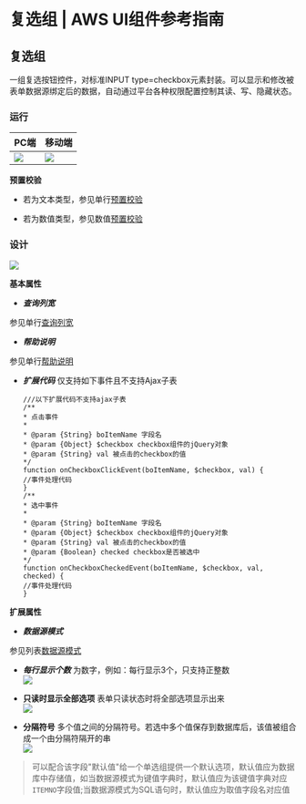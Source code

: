 # 复选组 | AWS UI组件参考指南

## 复选组

一组复选按钮控件，对标准INPUT type=checkbox元素封装。可以显示和修改被表单数据源绑定后的数据，自动通过平台各种权限配置控制其读、写、隐藏状态。

### 运行

PC端 | 移动端  
---|---  
![](https://docs.awspaas.com/reference-guide/aws-paas-ui-reference-guide/list/checkboxgroupsR1.png) | ![](https://docs.awspaas.com/reference-guide/aws-paas-ui-reference-guide/list/checkboxgroupsR_m.png)  
  
**预置校验**

  * 若为文本类型，参见单行[预置校验](<text.html#check>)

  * 若为数值类型，参见数值[预置校验](<number.html#check>)

### 设计

![](https://docs.awspaas.com/reference-guide/aws-paas-ui-reference-guide/list/checkboxgroupsD1.png)

**基本属性**

  * **_查询列宽_**

参见单行[查询列宽](<text.html#searchwidth>)

  * **_帮助说明_**

参见单行[帮助说明](<text.html#tooltip>)

  * **_扩展代码_** 仅支持如下事件且不支持Ajax子表
        
        ///以下扩展代码不支持ajax子表
        /**
        * 点击事件
        *
        * @param {String} boItemName 字段名
        * @param {Object} $checkbox checkbox组件的jQuery对象
        * @param {String} val 被点击的checkbox的值
        */
        function onCheckboxClickEvent(boItemName, $checkbox, val) {
        //事件处理代码
        }
        /**
        * 选中事件
        *
        * @param {String} boItemName 字段名
        * @param {Object} $checkbox checkbox组件的jQuery对象
        * @param {String} val 被点击的checkbox的值
        * @param {Boolean} checked checkbox是否被选中
        */
        function onCheckboxCheckedEvent(boItemName, $checkbox, val, checked) {
        //事件处理代码
        }
        

**扩展属性**

  * **_数据源模式_**

参见列表[数据源模式](<combobox.html#data_source>)

  * **_每行显示个数_** 为数字，例如：每行显示3个，只支持正整数  
![](https://docs.awspaas.com/reference-guide/aws-paas-ui-reference-guide/list/checkboxgroupsD2.png)
  * **只读时显示全部选项** 表单只读状态时将全部选项显示出来  
![](https://docs.awspaas.com/reference-guide/aws-paas-ui-reference-guide/list/checkboxgroupsD3.png)

  * **分隔符号** 多个值之间的分隔符号。若选中多个值保存到数据库后，该值被组合成一个由分隔符隔开的串  
![](https://docs.awspaas.com/reference-guide/aws-paas-ui-reference-guide/list/checkboxgroupsD4.png)

> 可以配合该字段"默认值"给一个单选组提供一个默认选项，默认值应为数据库中存储值，如当数据源模式为键值字典时，默认值应为该键值字典对应`ITEMNO`字段值;当数据源模式为SQL语句时，默认值应为取值字段名对应值